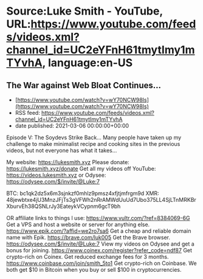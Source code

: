 # Source:Luke Smith - YouTube, URL:https://www.youtube.com/feeds/videos.xml?channel_id=UC2eYFnH61tmytImy1mTYvhA, language:en-US

## The War against Web Bloat Continues...
 - [https://www.youtube.com/watch?v=wY70NCW98Is](https://www.youtube.com/watch?v=wY70NCW98Is)
 - RSS feed: https://www.youtube.com/feeds/videos.xml?channel_id=UC2eYFnH61tmytImy1mTYvhA
 - date published: 2021-03-06 00:00:00+00:00

Episode V: The Soydevs Strike Back... Many people have taken up my challenge to make minimalist recipe and cooking sites in the previous videos, but not everyone has what it takes...

My website: https://lukesmith.xyz
Please donate: https://lukesmith.xyz/donate
Get all my videos off YouTube: https://videos.lukesmith.xyz
or Odysee: https://odysee.com/$/invite/@Luke:7

BTC: bc1qk2dz5x6m3sjnkzf0mhlz9pmsz4xfjtjmfrgm9d
XMR: 48jewbtxe4jU3MnzJFjTs3gVFWh2nRrAMWdUuUd7Ubo375LL4SjLTnMRKBrXburvEh38QSNLrJy3EateykVCypnm6gcT9bh

OR affiliate links to things l use:
https://www.vultr.com/?ref=8384069-6G Get a VPS and host a website or server for anything else.
https://www.epik.com/?affid=we2ro7sa6 Get a cheap and reliable domain name with Epik.
https://brave.com/luk005 Get the Brave browser.
https://odysee.com/$/invite/@Luke:7 View my videos on Odysee and get a bonus for joining.
https://www.coinex.com/register?refer_code=ndf87 Get crypto-rich on Coinex. Get reduced exchange fees for 3 months.
https://www.coinbase.com/join/smith_5to1 Get crypto-rich on Coinbase. We both get $10 in Bitcoin when you buy or sell $100 in cryptocurrencies.

